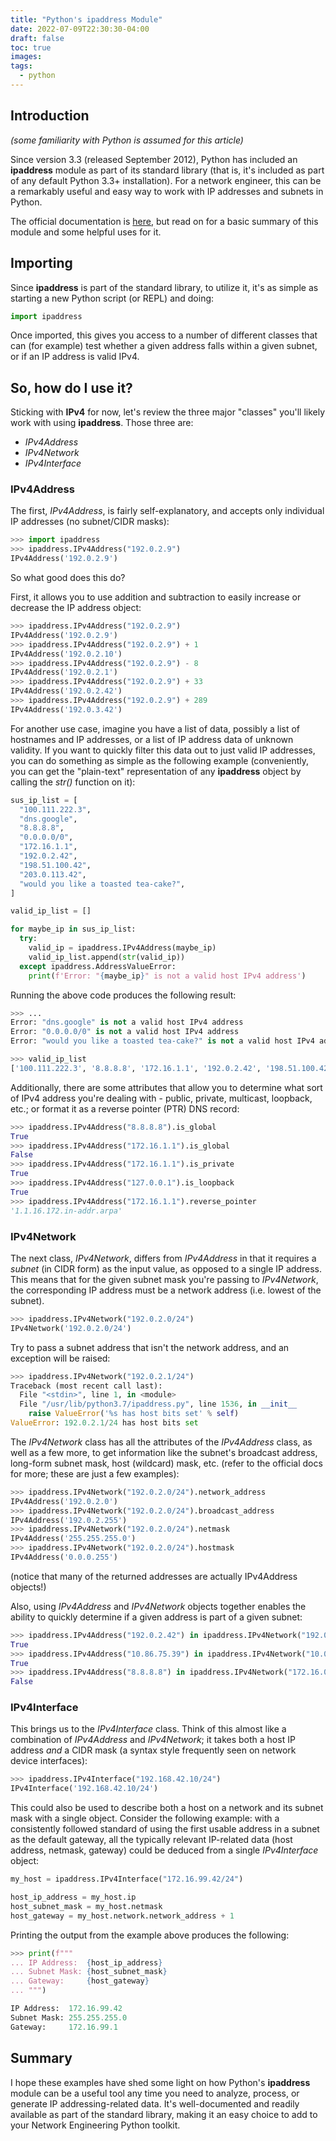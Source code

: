 ```yaml
---
title: "Python's ipaddress Module"
date: 2022-07-09T22:30:30-04:00
draft: false
toc: true
images:
tags:
  - python
---
```

## Introduction

*(some familiarity with Python is assumed for this article)*

Since version 3.3 (released September 2012), Python has included an **ipaddress** module as part of its standard library (that is, it's included as part of any default Python 3.3+ installation). For a network engineer, this can be a remarkably useful and easy way to work with IP addresses and subnets in Python.

The official documentation is [here](https://docs.python.org/3/library/ipaddress.html), but read on for a basic summary of this module and some helpful uses for it.

## Importing

Since **ipaddress** is part of the standard library, to utilize it, it's as simple as starting a new Python script (or REPL) and doing:

```python
import ipaddress
```

Once imported, this gives you access to a number of different classes that can (for example) test whether a given address falls within a given subnet, or if an IP address is valid IPv4.

## So, how do I use it?

Sticking with **IPv4** for now, let's review the three major "classes" you'll likely work with using **ipaddress**. Those three are:

- *IPv4Address*
- *IPv4Network*
- *IPv4Interface*

### IPv4Address

The first, *IPv4Address*, is fairly self-explanatory, and accepts only individual IP addresses (no subnet/CIDR masks):

```python
>>> import ipaddress
>>> ipaddress.IPv4Address("192.0.2.9")
IPv4Address('192.0.2.9')
```

So what good does this do?

First, it allows you to use addition and subtraction to easily increase or decrease the IP address object:

```python
>>> ipaddress.IPv4Address("192.0.2.9")
IPv4Address('192.0.2.9')
>>> ipaddress.IPv4Address("192.0.2.9") + 1
IPv4Address('192.0.2.10')
>>> ipaddress.IPv4Address("192.0.2.9") - 8
IPv4Address('192.0.2.1')
>>> ipaddress.IPv4Address("192.0.2.9") + 33
IPv4Address('192.0.2.42')
>>> ipaddress.IPv4Address("192.0.2.9") + 289
IPv4Address('192.0.3.42')
```

For another use case, imagine you have a list of data, possibly a list of hostnames and IP addresses, or a list of IP address data of unknown validity. If you want to quickly filter this data out to just valid IP addresses, you can do something as simple as the following example (conveniently, you can get the "plain-text" representation of any **ipaddress** object by calling the *str()* function on it):

```python
sus_ip_list = [
  "100.111.222.3",
  "dns.google",
  "8.8.8.8",
  "0.0.0.0/0",
  "172.16.1.1",
  "192.0.2.42",
  "198.51.100.42",
  "203.0.113.42",
  "would you like a toasted tea-cake?",
]

valid_ip_list = []

for maybe_ip in sus_ip_list:
  try:
    valid_ip = ipaddress.IPv4Address(maybe_ip)
    valid_ip_list.append(str(valid_ip))
  except ipaddress.AddressValueError:
    print(f'Error: "{maybe_ip}" is not a valid host IPv4 address')
```

Running the above code produces the following result:

```python
>>> ...
Error: "dns.google" is not a valid host IPv4 address
Error: "0.0.0.0/0" is not a valid host IPv4 address
Error: "would you like a toasted tea-cake?" is not a valid host IPv4 address

>>> valid_ip_list
['100.111.222.3', '8.8.8.8', '172.16.1.1', '192.0.2.42', '198.51.100.42', '203.0.113.42']
```

Additionally, there are some attributes that allow you to determine what sort of IPv4 address you're dealing with - public, private, multicast, loopback, etc.; or format it as a reverse pointer (PTR) DNS record:

```python
>>> ipaddress.IPv4Address("8.8.8.8").is_global
True
>>> ipaddress.IPv4Address("172.16.1.1").is_global
False
>>> ipaddress.IPv4Address("172.16.1.1").is_private
True
>>> ipaddress.IPv4Address("127.0.0.1").is_loopback
True
>>> ipaddress.IPv4Address("172.16.1.1").reverse_pointer
'1.1.16.172.in-addr.arpa'
```

### IPv4Network

The next class, *IPv4Network*, differs from *IPv4Address* in that it requires a *subnet* (in CIDR form) as the input value, as opposed to a single IP address. This means that for the given subnet mask you're passing to *IPv4Network*, the corresponding IP address must be a network address (i.e. lowest of the subnet).

```python
>>> ipaddress.IPv4Network("192.0.2.0/24")
IPv4Network('192.0.2.0/24')
```

Try to pass a subnet address that isn't the network address, and an exception will be raised:

```python
>>> ipaddress.IPv4Network("192.0.2.1/24")
Traceback (most recent call last):
  File "<stdin>", line 1, in <module>
  File "/usr/lib/python3.7/ipaddress.py", line 1536, in __init__
    raise ValueError('%s has host bits set' % self)
ValueError: 192.0.2.1/24 has host bits set
```

The *IPv4Network* class has all the attributes of the *IPv4Address* class, as well as a few more, to get information like the subnet's broadcast address, long-form subnet mask, host (wildcard) mask, etc. (refer to the official docs for more; these are just a few examples):

```python
>>> ipaddress.IPv4Network("192.0.2.0/24").network_address
IPv4Address('192.0.2.0')
>>> ipaddress.IPv4Network("192.0.2.0/24").broadcast_address
IPv4Address('192.0.2.255')
>>> ipaddress.IPv4Network("192.0.2.0/24").netmask
IPv4Address('255.255.255.0')
>>> ipaddress.IPv4Network("192.0.2.0/24").hostmask
IPv4Address('0.0.0.255')
```

(notice that many of the returned addresses are actually IPv4Address objects!)

Also, using *IPv4Address* and *IPv4Network* objects together enables the ability to quickly determine if a given address is part of a given subnet:

```python
>>> ipaddress.IPv4Address("192.0.2.42") in ipaddress.IPv4Network("192.0.2.0/24")
True
>>> ipaddress.IPv4Address("10.86.75.39") in ipaddress.IPv4Network("10.0.0.0/8")
True
>>> ipaddress.IPv4Address("8.8.8.8") in ipaddress.IPv4Network("172.16.0.0/16")
False
```

### IPv4Interface

This brings us to the *IPv4Interface* class. Think of this almost like a combination of *IPv4Address* and *IPv4Network*; it takes both a host IP address *and* a CIDR mask (a syntax style frequently seen on network device interfaces):

```python
>>> ipaddress.IPv4Interface("192.168.42.10/24")
IPv4Interface('192.168.42.10/24')
```

This could also be used to describe both a host on a network and its subnet mask with a single object. Consider the following example: with a consistently followed standard of using the first usable address in a subnet as the default gateway, all the typically relevant IP-related data (host address, netmask, gateway) could be deduced from a single *IPv4Interface* object:

```python
my_host = ipaddress.IPv4Interface("172.16.99.42/24")

host_ip_address = my_host.ip
host_subnet_mask = my_host.netmask
host_gateway = my_host.network.network_address + 1
```

Printing the output from the example above produces the following:

```python
>>> print(f"""
... IP Address:  {host_ip_address}
... Subnet Mask: {host_subnet_mask}
... Gateway:     {host_gateway}
... """)

IP Address:  172.16.99.42
Subnet Mask: 255.255.255.0
Gateway:     172.16.99.1
```

## Summary

I hope these examples have shed some light on how Python's **ipaddress** module can be a useful tool any time you need to analyze, process, or generate IP addressing-related data. It's well-documented and readily available as part of the standard library, making it an easy choice to add to your Network Engineering Python toolkit.
